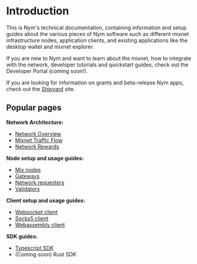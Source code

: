 # Introduction

This is Nym's technical documentation, containing information and setup guides about the various pieces of Nym software such as different mixnet infrastructure nodes, application clients, and existing applications like the desktop wallet and mixnet explorer. 

If you are new to Nym and want to learn about the mixnet, how to integrate with the network, developer tutorials and quickstart guides, check out the Developer Portal (coming soon!). 

If you are looking for information on grants and beta-release Nym apps, check out the [Shipyard](https://shipyard.nymtech.net) site.


## Popular pages
**Network Architecture:**
* [Network Overview](./architecture/network-overview.md)
* [Mixnet Traffic Flow](./architecture/traffic-flow.md)
* [Network Rewards](./architecture/network-rewards.md)

**Node setup and usage guides:**
* [Mix nodes](./nodes/mix-node-setup.md) 
* [Gateways](./nodes/gateway-setup.md) 
* [Network requesters](./nodes/network-requester-setup.md) 
* [Validators](./nodes/validator-setup.md) 

**Client setup and usage guides:**
* [Websocket client](./clients/websocket-client.md)
* [Socks5 client](./clients/socks5-client.md)
* [Webassembly client](./clients/webassembly-client.md)

**SDK guides:**
* [Typescript SDK](./sdk/typescript.md)
* (Coming soon) Rust SDK  
